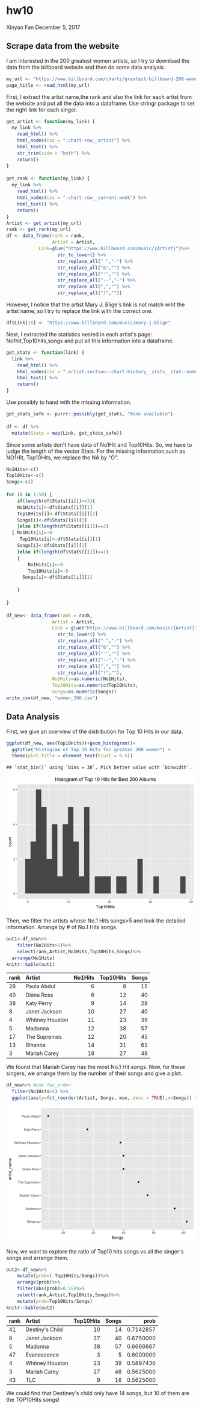 hw10
================
Xinyao Fan
December 5, 2017

Scrape data from the website
----------------------------

I am interested in the 200 greatest women artists, so I try to download the data from the billboard website and then do some data analysis.

``` r
my_url <- "https://www.billboard.com/charts/greatest-billboard-200-women-artists"
page_title <- read_html(my_url)
```

First, I extract the artist name,the rank and also the link for each artist from the website and put all the data into a dataframe. Use stringr package to set the right link for each singer.

``` r
get_artist <- function(my_link) {
  my_link %>% 
    read_html() %>% 
    html_nodes(css = ".chart-row__artist") %>% 
    html_text() %>%
    str_trim(side = "both") %>% 
    return()
}

get_rank <- function(my_link) {
  my_link %>% 
    read_html() %>% 
    html_nodes(css = ".chart-row__current-week") %>% 
    html_text() %>% 
    return()
}
Artist <- get_artist(my_url)
rank <- get_rank(my_url)
df <- data_frame(rank = rank,
                 Artist = Artist,
            Link=glue("https://www.billboard.com/music/{Artist}")%>% 
                   str_to_lower() %>% 
                   str_replace_all(" ","-") %>% 
                   str_replace_all("&","") %>% 
                   str_replace_all("'","") %>% 
                   str_replace_all("--","-") %>% 
                   str_replace_all(",","") %>% 
                   str_replace_all("!",""))
```

However, I notice that the artist Mary J. Blige's link is not match wiht the artist name, so I try to replace the link with the correct one.

``` r
df$Link[18] <- "https://www.billboard.com/music/mary-j-blige"
```

Next, I extracted the statistics nested in each artist's page: No1hit,Top10hits,songs and put all this information into a dataframe.

``` r
get_stats <- function(link) {
  link %>% 
    read_html() %>% 
    html_nodes(css = ".artist-section--chart-history__stats__stat--number") %>% 
    html_text() %>% 
    return()
}
```

Use possibly to hand with the missing information.

``` r
get_stats_safe <- purrr::possibly(get_stats, "None available")

df <- df %>% 
  mutate(Stats = map(Link, get_stats_safe))
```

Since some artists don't have data of No1Hit and Top10Hits. So, we have to judge the length of the vector Stats. For the missing information,such as NO1Hit, Top10Hits, we replace the NA by "O".

``` r
No1Hits<-c()
Top10Hits<-c()
Songs<-c()

for (i in 1:50) {
    if(length(df$Stats[[i]])==3){
    No1Hits[i]<-df$Stats[[i]][1]
    Top10Hits[i]<-df$Stats[[i]][2]
    Songs[i]<-df$Stats[[i]][3]
    }else if(length(df$Stats[[i]])==2)
  { No1Hits[i]<-0
     Top10Hits[i]<-df$Stats[[i]][1]
    Songs[i]<-df$Stats[[i]][2]
    }else if(length(df$Stats[[i]])==1)
    { 
        No1Hits[i]<-0
        Top10Hits[i]<-0
      Songs[i]<-df$Stats[[i]][1]
    
    }
 
}

df_new<- data_frame(rank = rank,
                 Artist = Artist,
                 Link = glue("https://www.billboard.com/music/{Artist}") %>% 
                   str_to_lower() %>% 
                   str_replace_all(" ","-") %>% 
                   str_replace_all("&","") %>% 
                   str_replace_all("'","") %>% 
                   str_replace_all("--","-") %>% 
                   str_replace_all(",","") %>% 
                   str_replace_all("!",""),
                 No1Hits=as.numeric(No1Hits),
                 Top10Hits=as.numeric(Top10Hits),
                 Songs=as.numeric(Songs))
write_csv(df_new, "women_200.csv")
```

Data Analysis
-------------

First, we give an overview of the distribution for Top 10 Hits in our data.

``` r
ggplot(df_new, aes(Top10Hits))+geom_histogram()+
  ggtitle("Histogram of Top 10 Hits for greates 200 women") +
  theme(plot.title = element_text(hjust = 0.5))
```

    ## `stat_bin()` using `bins = 30`. Pick better value with `binwidth`.

![](hw10_files/figure-markdown_github/unnamed-chunk-8-1.png)

Then, we filter the artists whose No.1 Hits songs&gt;5 and look the detailed information. Arrange by \# of No.1 Hits songs.

``` r
out1<-df_new%>%
    filter(No1Hits>5)%>%
    select(rank,Artist,No1Hits,Top10Hits,Songs)%>%
  arrange(No1Hits)
knitr::kable(out1)
```

| rank | Artist          |  No1Hits|  Top10Hits|  Songs|
|:-----|:----------------|--------:|----------:|------:|
| 28   | Paula Abdul     |        6|          8|     15|
| 40   | Diana Ross      |        6|         12|     40|
| 38   | Katy Perry      |        9|         14|     28|
| 8    | Janet Jackson   |       10|         27|     40|
| 4    | Whitney Houston |       11|         23|     39|
| 5    | Madonna         |       12|         38|     57|
| 17   | The Supremes    |       12|         20|     45|
| 13   | Rihanna         |       14|         31|     61|
| 3    | Mariah Carey    |       18|         27|     48|

We found that Mariah Carey has the most No.1 Hit songs. Now, for these singers, we arrange them by the number of their songs and give a plot.

``` r
df_new%>% #use fac_order
  filter(No1Hits>5) %>%
  ggplot(aes(y=fct_reorder(Artist, Songs, max,.desc = TRUE),x=Songs)) + geom_point()+scale_y_discrete("artist_name")
```

![](hw10_files/figure-markdown_github/unnamed-chunk-10-1.png)

Now, we want to explore the ratio of Top10 hits songs vs all the singer's songs and arrange them.

``` r
out2<-df_new%>%
    mutate(prob=(-Top10Hits/Songs))%>%
    arrange(prob)%>%
    filter(abs(prob)>0.55)%>%
    select(rank,Artist,Top10Hits,Songs)%>%
    mutate(prob=Top10Hits/Songs)
knitr::kable(out2)
```

| rank | Artist          |  Top10Hits|  Songs|       prob|
|:-----|:----------------|----------:|------:|----------:|
| 41   | Destiny's Child |         10|     14|  0.7142857|
| 8    | Janet Jackson   |         27|     40|  0.6750000|
| 5    | Madonna         |         38|     57|  0.6666667|
| 47   | Evanescence     |          3|      5|  0.6000000|
| 4    | Whitney Houston |         23|     39|  0.5897436|
| 3    | Mariah Carey    |         27|     48|  0.5625000|
| 43   | TLC             |          9|     16|  0.5625000|

We could find that Destiney's child only have 14 songs, but 10 of them are the TOP10Hits songs!
